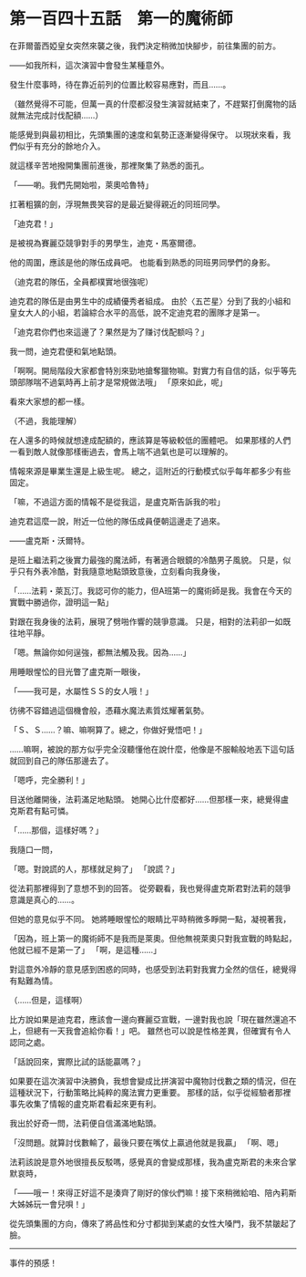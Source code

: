# 第一百四十五話　第一的魔術師

在菲爾蕾西婭皇女突然來襲之後，我們決定稍微加快腳步，前往集團的前方。

――如我所料，這次演習中會發生某種意外。

發生什麼事時，待在靠近前列的位置比較容易應對，而且……。

（雖然覺得不可能，但萬一真的什麼都沒發生演習就結束了，不趕緊打倒魔物的話就無法完成討伐配額……）

能感覺到與最初相比，先頭集團的速度和氣勢正逐漸變得保守。
以現狀來看，我們似乎有充分的餘地介入。

就這樣辛苦地撥開集團前進後，那裡聚集了熟悉的面孔。

「――喲。我們先開始啦，萊奧哈魯特」

扛著粗獷的劍，浮現無畏笑容的是最近變得親近的同班同學。

「迪克君！」

是被視為賽麗亞競爭對手的男學生，迪克・馬塞爾德。

他的周圍，應該是他的隊伍成員吧。
也能看到熟悉的同班男同學們的身影。

（迪克君的隊伍，全員都樸實地很強呢）

迪克君的隊伍是由男生中的成績優秀者組成。
由於〈五芒星〉分到了我的小組和皇女大人的小組，若論綜合水平的高低，說不定迪克君的團隊才是第一。

「迪克君你們也來這邊了？果然是为了赚讨伐配额吗？」

我一問，迪克君便和氣地點頭。

「啊啊。開局階段大家都會特別來勁地搶奪獵物嘛。對實力有自信的話，似乎等先頭部隊喘不過氣時再上前才是常規做法哦」
「原來如此，呢」

看來大家想的都一樣。

（不過，我能理解）

在人還多的時候就想達成配額的，應該算是等級較低的團體吧。
如果那樣的人們一看到敵人就像那樣衝過去，會馬上喘不過氣也是可以理解的。

情報來源是畢業生還是上級生呢。
總之，這附近的行動模式似乎每年都多少有些固定。

「嘛，不過這方面的情報不是從我這，是盧克斯告訴我的啦」

迪克君這麼一說，附近一位他的隊伍成員便朝這邊走了過來。

――盧克斯・沃爾特。

是班上繼法莉之後實力最強的魔法師，有著適合眼鏡的冷酷男子風貌。
只是，似乎只有外表冷酷，對我隨意地點頭致意後，立刻看向我身後，

「……法莉・萊瓦汀。我認可你的能力，但A班第一的魔術師是我。我會在今天的實戰中勝過你，證明這一點」

對跟在我身後的法莉，展現了劈啪作響的競爭意識。
只是，相對的法莉卻一如既往地平靜。

「嗯。無論你如何逞強，都無法觸及我。因為……」

用睡眼惺忪的目光瞥了盧克斯一眼後，

「――我可是，水屬性ＳＳ的女人哦！」

彷彿不容錯過這個機會般，憑藉水魔法素質炫耀著氣勢。

「Ｓ、Ｓ……？嘛、嘛啊算了。總之，你做好覺悟吧！」

……嘛啊，被說的那方似乎完全沒聽懂他在說什麼，他像是不服輸般地丟下這句話就回到自己的隊伍那邊去了。

「嗯呼，完全勝利！」

目送他離開後，法莉滿足地點頭。
她開心比什麼都好……但那樣一來，總覺得盧克斯君有點可憐。

「……那個，這樣好嗎？」

我隨口一問，

「嗯。對說謊的人，那樣就足夠了」
「說謊？」

從法莉那裡得到了意想不到的回答。
從旁觀看，我也覺得盧克斯君對法莉的競爭意識是真心的……。

但她的意見似乎不同。
她將睡眼惺忪的眼睛比平時稍微多睜開一點，凝視著我，

「因為，班上第一的魔術師不是我而是萊奧。但他無視萊奧只對我宣戰的時點起，他就已經不是第一了」
「啊，是這種……」

對這意外冷靜的意見感到困惑的同時，也感受到法莉對我實力全然的信任，總覺得有點難為情。

（……但是，這樣啊）

比方說如果是迪克君，應該會一邊向賽麗亞宣戰，一邊對我也說「現在雖然還追不上，但總有一天我會追給你看！」吧。
雖然也可以說是性格差異，但確實有令人認同之處。

「話說回來，實際比試的話能贏嗎？」

如果要在這次演習中決勝負，我想會變成比拼演習中魔物討伐數之類的情況，但在這種狀況下，行動策略比純粹的魔法實力更重要。
那樣的話，似乎從經驗者那裡事先收集了情報的盧克斯君看起來更有利。

我出於好奇一問，法莉便自信滿滿地點頭。

「沒問題。就算討伐數輸了，最後只要在嘴仗上贏過他就是我贏」
「啊、嗯」

法莉該說是意外地很擅長反駁嗎，感覺真的會變成那樣，我為盧克斯君的未來合掌默哀時，

「――哦ー！來得正好這不是湊齊了剛好的傢伙們嘛！接下來稍微給咱、陪內莉斯大姊姊玩一會兒唄！」

從先頭集團的方向，傳來了將品性和分寸都拋到某處的女性大嗓門，我不禁皺起了臉。

---

事件的預感！